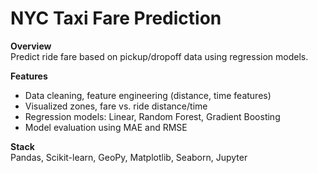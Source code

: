 # NYC Taxi Fare Prediction

**Overview**  
Predict ride fare based on pickup/dropoff data using regression models.

**Features**  
- Data cleaning, feature engineering (distance, time features)  
- Visualized zones, fare vs. ride distance/time  
- Regression models: Linear, Random Forest, Gradient Boosting  
- Model evaluation using MAE and RMSE

**Stack**  
Pandas, Scikit-learn, GeoPy, Matplotlib, Seaborn, Jupyter

